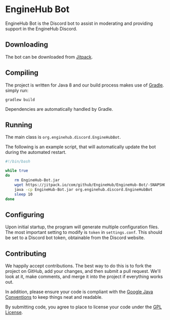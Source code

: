 EngineHub Bot
=============
EngineHub Bot is the Discord bot to assist in moderating and providing support in the EngineHub Discord.

Downloading
-----------
The bot can be downloaded from [Jitpack](https://jitpack.io/com/github/EngineHub/EngineHub-Bot/-SNAPSHOT/EngineHub-Bot--SNAPSHOT.jar).

Compiling
---------
The project is written for Java 8 and our build process makes use of [Gradle](http://gradle.org/).
simply run:

    gradlew build

Dependencies are automatically handled by Gradle.

Running
-------
The main class is `org.enginehub.discord.EngineHubBot`.

The following is an example script, that will automatically update the bot during the automated restart.

```bash
#!/bin/bash

while true
do
    rm EngineHub-Bot.jar
    wget https://jitpack.io/com/github/EngineHub/EngineHub-Bot/-SNAPSHOT/EngineHub-Bot--SNAPSHOT.jar -O EngineHub-Bot.jar
    java -cp EngineHub-Bot.jar org.enginehub.discord.EngineHubBot
    sleep 10
done
```

Configuring
-----------
Upon initial startup, the program will generate multiple configuration files.
The most important setting to modify is `token` in `settings.conf`. 
This should be set to a Discord bot token, obtainable from the Discord website.

Contributing
------------
We happily accept contributions. The best way to do this is to fork the project
on GitHub, add your changes, and then submit a pull request. We'll look at it,
make comments, and merge it into the project if everything works out.

In addition, please ensure your code is compliant with the [Google Java
Conventions](https://google.github.io/styleguide/javaguide.html) to keep things neat and readable.

By submitting code, you agree to place to license your code under the [GPL License](https://raw.githubusercontent.com/EngineHub/EngineHub-Bot/master/LICENSE.txt).